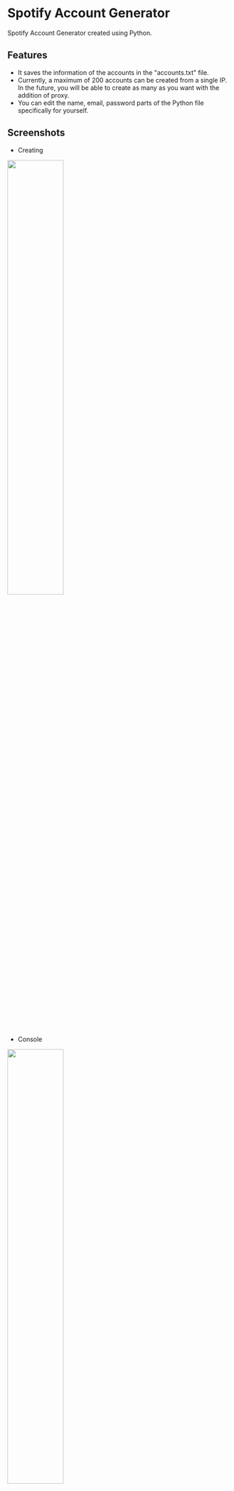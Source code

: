 # Spotify Account Generator

Spotify Account Generator created using Python.


## Features

- It saves the information of the accounts in the "accounts.txt" file.
- Currently, a maximum of 200 accounts can be created from a single IP. In the future, you will be able to create as many as you want with the addition of proxy.
- You can edit the name, email, password parts of the Python file specifically for yourself.
## Screenshots

- Creating
<img src="https://user-images.githubusercontent.com/104322299/208729913-40068741-046d-49b9-a7f7-ad02256a341a.png" width=50% height=50%>

- Console
<img src="https://user-images.githubusercontent.com/104322299/208729916-0bf08dd8-994a-472f-8792-ac0914737a56.png" width=50% height=50%>

- Inside "accounts.txt" file
<img src="https://user-images.githubusercontent.com/104322299/208729917-87c6ef2f-178c-4a63-8d2e-6b0e7e8213ac.png" width=50% height=50%>
